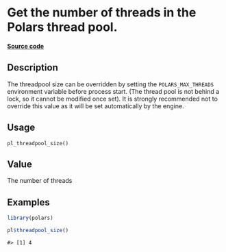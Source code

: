 
# Get the number of threads in the Polars thread pool.

[**Source code**](https://github.com/pola-rs/r-polars/tree/main/R/info.R#L91)

## Description

The threadpool size can be overridden by setting the
<code>POLARS_MAX_THREADS</code> environment variable before process
start. (The thread pool is not behind a lock, so it cannot be modified
once set). It is strongly recommended not to override this value as it
will be set automatically by the engine.

## Usage

<pre><code class='language-R'>pl_threadpool_size()
</code></pre>

## Value

The number of threads

## Examples

``` r
library(polars)

pl$threadpool_size()
```

    #> [1] 4

